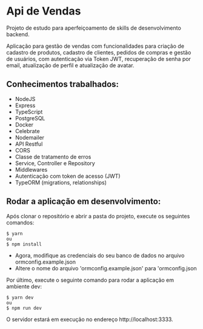 # Api de Vendas
Projeto de estudo para aperfeiçoamento de skills de desenvolvimento backend.

Aplicação para gestão de vendas com funcionalidades para criação de cadastro de produtos, cadastro de clientes, pedidos de compras e gestão de usuários, com autenticação via Token JWT, recuperação de senha por email, atualização de perfil e atualização de avatar.

## Conhecimentos trabalhados:

* NodeJS
* Express
* TypeScript
* PostgreSQL
* Docker
* Celebrate
* Nodemailer
* API Restful
* CORS
* Classe de tratamento de erros 
* Service, Controller e Repository
* Middlewares
* Autenticação com token de acesso (JWT)
* TypeORM (migrations, relationships)


## Rodar a aplicação em desenvolvimento:

Após clonar o repositório e abrir a pasta do projeto, execute os seguintes comandos:

```
$ yarn 
ou
$ npm install
```
* Agora, modifique as credenciais do seu banco de dados no arquivo ormconfig.example.json
* Altere o nome do arquivo 'ormconfig.example.json' para 'ormconfig.json

Por último, execute o seguinte comando para rodar a aplicação em ambiente dev:
```
$ yarn dev
ou
$ npm run dev
```
O servidor estará em execução no endereço http://localhost:3333.

